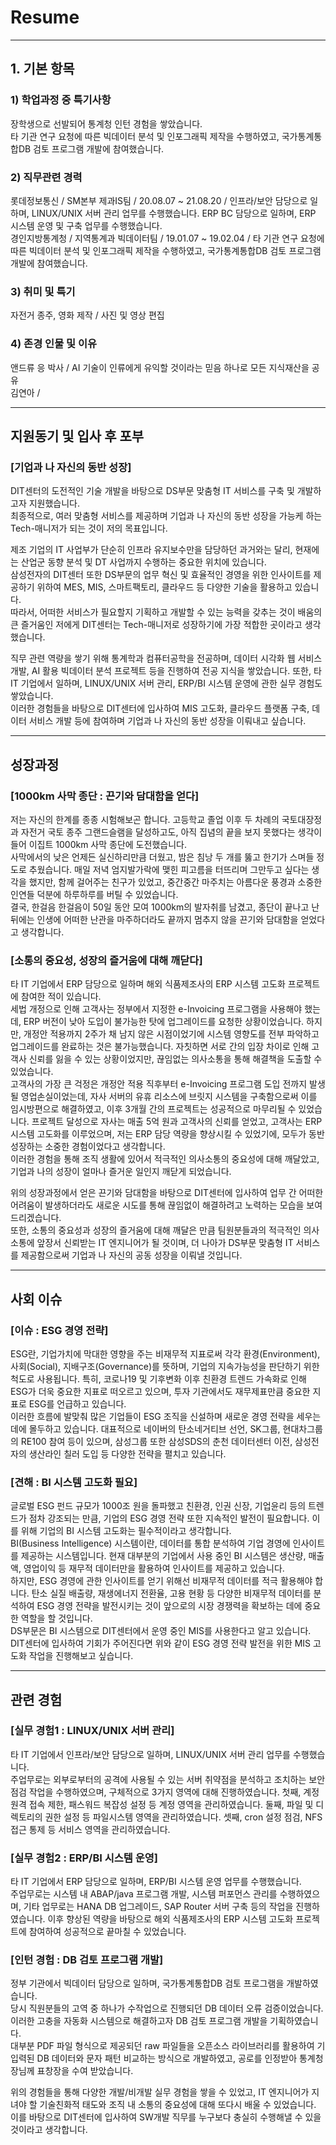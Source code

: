 # Resume

-----

## 1. 기본 항목

### 1) 학업과정 중 특기사항
장학생으로 선발되어 통계청 인턴 경험을 쌓았습니다.    
타 기관 연구 요청에 따른 빅데이터 분석 및 인포그래픽 제작을 수행하였고, 국가통계통합DB 검토 프로그램 개발에 참여했습니다.    

### 2) 직무관련 경력
롯데정보통신 / SM본부 제과IS팀 / 20.08.07 ~ 21.08.20 / 인프라/보안 담당으로 일하며, LINUX/UNIX 서버 관리 업무를 수행했습니다. ERP BC 담당으로 일하며, ERP 시스템 운영 및 구축 업무를 수행했습니다.    
경인지방통계청 / 지역통계과 빅데이터팀 / 19.01.07 ~ 19.02.04 / 타 기관 연구 요청에 따른 빅데이터 분석 및 인포그래픽 제작을 수행하였고, 국가통계통합DB 검토 프로그램 개발에 참여했습니다.    

### 3) 취미 및 특기
자전거 종주, 영화 제작 / 사진 및 영상 편집    

### 4) 존경 인물 및 이유
앤드류 응 박사 / AI 기술이 인류에게 유익할 것이라는 믿음 하나로 모든 지식재산을 공유    
김연아 / 

-----

## 지원동기 및 입사 후 포부

### [기업과 나 자신의 동반 성장]    
DIT센터의 도전적인 기술 개발을 바탕으로 DS부문 맞춤형 IT 서비스를 구축 및 개발하고자 지원했습니다.    
최종적으로, 여러 맞춤형 서비스를 제공하며 기업과 나 자신의 동반 성장을 가능케 하는 Tech-매니저가 되는 것이 저의 목표입니다.    

제조 기업의 IT 사업부가 단순히 인프라 유지보수만을 담당하던 과거와는 달리, 현재에는 산업군 동향 분석 및 DT 사업까지 수행하는 중요한 위치에 있습니다.    
삼성전자의 DIT센터 또한 DS부문의 업무 혁신 및 효율적인 경영을 위한 인사이트를 제공하기 위하여 MES, MIS, 스마트팩토리, 클라우드 등 다양한 기술을 활용하고 있습니다.    
따라서, 어떠한 서비스가 필요할지 기획하고 개발할 수 있는 능력을 갖추는 것이 배움의 큰 즐거움인 저에게 DIT센터는 Tech-매니저로 성장하기에 가장 적합한 곳이라고 생각했습니다.    

직무 관련 역량을 쌓기 위해 통계학과 컴퓨터공학을 전공하며, 데이터 시각화 웹 서비스 개발, AI 활용 빅데이터 분석 프로젝트 등을 진행하여 전공 지식을 쌓았습니다. 또한, 타 IT 기업에서 일하며, LINUX/UNIX 서버 관리, ERP/BI 시스템 운영에 관한 실무 경험도 쌓았습니다.    
이러한 경험들을 바탕으로 DIT센터에 입사하여 MIS 고도화, 클라우드 플랫폼 구축, 데이터 서비스 개발 등에 참여하며 기업과 나 자신의 동반 성장을 이뤄내고 싶습니다.    

-----

## 성장과정

### [1000km 사막 종단 : 끈기와 담대함을 얻다]    
저는 자신의 한계를 종종 시험해보곤 합니다. 고등학교 졸업 이후 두 차례의 국토대장정과 자전거 국토 종주 그랜드슬램을 달성하고도, 아직 집념의 끝을 보지 못했다는 생각이 들어 이집트 1000km 사막 종단에 도전했습니다.    
사막에서의 낮은 언제든 실신하리만큼 더웠고, 밤은 침낭 두 개를 뚫고 한기가 스며들 정도로 추웠습니다. 매일 저녁 엄지발가락에 맺힌 피고름을 터뜨리며 그만두고 싶다는 생각을 했지만, 함께 걸어주는 친구가 있었고, 중간중간 마주치는 아름다운 풍경과 소중한 인연들 덕분에 하루하루를 버틸 수 있었습니다.    
결국, 한걸음 한걸음이 50일 동안 모여 1000km의 발자취를 남겼고, 종단이 끝나고 난 뒤에는 인생에 어떠한 난관을 마주하더라도 끝까지 멈추지 않을 끈기와 담대함을 얻었다고 생각합니다.    

### [소통의 중요성, 성장의 즐거움에 대해 깨닫다]    
타 IT 기업에서 ERP 담당으로 일하며 해외 식품제조사의 ERP 시스템 고도화 프로젝트에 참여한 적이 있습니다.    
세법 개정으로 인해 고객사는 정부에서 지정한 e-Invoicing 프로그램을 사용해야 했는데, ERP 버전이 낮아 도입이 불가능한 탓에 업그레이드를 요청한 상황이었습니다. 하지만, 개정안 적용까지 2주가 채 남지 않은 시점이었기에 시스템 영향도를 전부 파악하고 업그레이드를 완료하는 것은 불가능했습니다. 자칫하면 서로 간의 입장 차이로 인해 고객사 신뢰를 잃을 수 있는 상황이었지만, 끊임없는 의사소통을 통해 해결책을 도출할 수 있었습니다.    
고객사의 가장 큰 걱정은 개정안 적용 직후부터 e-Invoicing 프로그램 도입 전까지 발생될 영업손실이었는데, 자사 서버의 유휴 리소스에 브릿지 시스템을 구축함으로써 이를 임시방편으로 해결하였고, 이후 3개월 간의 프로젝트는 성공적으로 마무리될 수 있었습니다. 프로젝트 달성으로 자사는 매출 5억 원과 고객사의 신뢰를 얻었고, 고객사는 ERP 시스템 고도화를 이루었으며, 저는 ERP 담당 역량을 향상시킬 수 있었기에, 모두가 동반 성장하는 소중한 경험이었다고 생각합니다.    
이러한 경험을 통해 조직 생활에 있어서 적극적인 의사소통의 중요성에 대해 깨달았고, 기업과 나의 성장이 얼마나 즐거운 일인지 깨닫게 되었습니다.    

위의 성장과정에서 얻은 끈기와 담대함을 바탕으로 DIT센터에 입사하여 업무 간 어떠한 어려움이 발생하더라도 새로운 시도를 통해 끊임없이 해결하려고 노력하는 모습을 보여드리겠습니다.    
또한, 소통의 중요성과 성장의 즐거움에 대해 깨달은 만큼 팀원분들과의 적극적인 의사소통에 앞장서 신뢰받는 IT 엔지니어가 될 것이며, 더 나아가 DS부문 맞춤형 IT 서비스를 제공함으로써 기업과 나 자신의 공동 성장을 이뤄낼 것입니다.    

-----

## 사회 이슈

### [이슈 : ESG 경영 전략]    
ESG란, 기업가치에 막대한 영향을 주는 비재무적 지표로써 각각 환경(Environment), 사회(Social), 지배구조(Governance)를 뜻하며, 기업의 지속가능성을 판단하기 위한 척도로 사용됩니다. 특히, 코로나19 및 기후변화 이후 친환경 트렌드 가속화로 인해 ESG가 더욱 중요한 지표로 떠오르고 있으며, 투자 기관에서도 재무제표만큼 중요한 지표로 ESG를 언급하고 있습니다.    
이러한 흐름에 발맞춰 많은 기업들이 ESG 조직을 신설하며 새로운 경영 전략을 세우는 데에 몰두하고 있습니다. 대표적으로 네이버의 탄소네거티브 선언, SK그룹, 현대차그룹의 RE100 참여 등이 있으며, 삼성그룹 또한 삼성SDS의 춘천 데이터센터 이전, 삼성전자의 생산라인 칠러 도입 등 다양한 전략을 펼치고 있습니다.    

### [견해 : BI 시스템 고도화 필요]    
글로벌 ESG 펀드 규모가 1000조 원을 돌파했고 친환경, 인권 신장, 기업윤리 등의 트렌드가 점차 강조되는 만큼, 기업의 ESG 경영 전략 또한 지속적인 발전이 필요합니다. 이를 위해 기업의 BI 시스템 고도화는 필수적이라고 생각합니다.    
BI(Business Intelligence) 시스템이란, 데이터를 통합 분석하여 기업 경영에 인사이트를 제공하는 시스템입니다. 현재 대부분의 기업에서 사용 중인 BI 시스템은 생산량, 매출액, 영업이익 등 재무적 데이터만을 활용하여 인사이트를 제공하고 있습니다.    
하지만, ESG 경영에 관한 인사이트를 얻기 위해선 비재무적 데이터를 적극 활용해야 합니다. 탄소 실질 배출량, 재생에너지 전환율, 고용 현황 등 다양한 비재무적 데이터를 분석하여 ESG 경영 전략을 발전시키는 것이 앞으로의 시장 경쟁력을 확보하는 데에 중요한 역할을 할 것입니다.    
DS부문은 BI 시스템으로 DIT센터에서 운영 중인 MIS를 사용한다고 알고 있습니다. DIT센터에 입사하여 기회가 주어진다면 위와 같이 ESG 경영 전략 발전을 위한 MIS 고도화 작업을 진행해보고 싶습니다.    

-----

## 관련 경험

### [실무 경험1 : LINUX/UNIX 서버 관리]    
타 IT 기업에서 인프라/보안 담당으로 일하며, LINUX/UNIX 서버 관리 업무를 수행했습니다.    
주업무로는 외부로부터의 공격에 사용될 수 있는 서버 취약점을 분석하고 조치하는 보안 점검 작업을 수행하였으며, 구체적으로 3가지 영역에 대해 진행하였습니다. 첫째, 계정 원격 접속 제한, 패스워드 복잡성 설정 등 계정 영역을 관리하였습니다. 둘째, 파일 및 디렉토리의 권한 설정 등 파일시스템 영역을 관리하였습니다. 셋째, cron 설정 점검, NFS 접근 통제 등 서비스 영역을 관리하였습니다.    

### [실무 경험2 : ERP/BI 시스템 운영]    
타 IT 기업에서 ERP 담당으로 일하며, ERP/BI 시스템 운영 업무를 수행했습니다.    
주업무로는 시스템 내 ABAP/java 프로그램 개발, 시스템 퍼포먼스 관리를 수행하였으며, 기타 업무로는 HANA DB 업그레이드, SAP Router 서버 구축 등의 작업을 진행하였습니다. 이후 향상된 역량을 바탕으로 해외 식품제조사의 ERP 시스템 고도화 프로젝트에 참여하여 성공적으로 끝마칠 수 있었습니다.    

### [인턴 경험 : DB 검토 프로그램 개발]    
정부 기관에서 빅데이터 담당으로 일하며, 국가통계통합DB 검토 프로그램을 개발하였습니다.    
당시 직원분들의 고역 중 하나가 수작업으로 진행되던 DB 데이터 오류 검증이었습니다. 이러한 고충을 자동화 시스템으로 해결하고자 DB 검토 프로그램 개발을 기획하였습니다.    
대부분 PDF 파일 형식으로 제공되던 raw 파일들을 오픈소스 라이브러리를 활용하여 기입력된 DB 데이터와 문자 패턴 비교하는 방식으로 개발하였고, 공로를 인정받아 통계청장님께 표창장을 수여 받았습니다.    

위의 경험들을 통해 다양한 개발/비개발 실무 경험을 쌓을 수 있었고, IT 엔지니어가 지녀야 할 기술친화적 태도와 조직 내 소통의 중요성에 대해 또다시 배울 수 있었습니다. 이를 바탕으로 DIT센터에 입사하여 SW개발 직무를 누구보다 충실히 수행해낼 수 있을 것이라고 생각합니다.    

